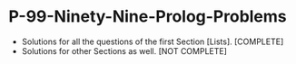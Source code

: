 # P-99-Ninety-Nine-Prolog-Problems
- Solutions for all the questions of the first Section [Lists]. [COMPLETE]
- Solutions for other Sections as well. [NOT COMPLETE]
